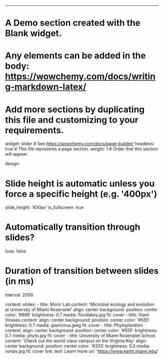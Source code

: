 ---
# A Demo section created with the Blank widget.
# Any elements can be added in the body: https://wowchemy.com/docs/writing-markdown-latex/
# Add more sections by duplicating this file and customizing to your requirements.

widget: slider # See https://wowchemy.com/docs/page-builder/
headless: true # This file represents a page section.
weight: 1 # Order that this section will appear.

design:
  # Slide height is automatic unless you force a specific height (e.g. '400px')
  slide_height: '400px'
  is_fullscreen: true
  # Automatically transition through slides?
  loop: false
  # Duration of transition between slides (in ms)
  interval: 2000

content:
  slides:
    - title: Monir Lab
      content: 'Microbial ecology and evolution at University of Miami Rosenstiel'
      align: center
      background:
        position: center
        color: '#666'
        brightness: 0.7
        media: floridakey.jpg
        fit: cover
    - title: Giant Viruses
      content:
      align: center
      background:
        position: center
        color: '#555'
        brightness: 0.7
        media: giantvirus.jpeg
        fit: cover
    - title: Phytoplankton
      content:
      align: center
      background:
        position: center
        color: '#555'
        brightness: 0.7
        media: phyto.jpg
        fit: cover
    - title: University of Miami Rosenstiel School
      content: 'Check out the world-class campus on the Virginia Key'
      align: center
      background:
        position: center
        color: '#333'
        brightness: 0.5
        media: rsmas.jpg
        fit: cover
      link:
        text: Learn more
        url: 'https://www.earth.miami.edu/'
